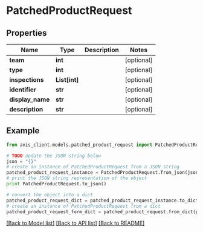 # PatchedProductRequest


## Properties

Name | Type | Description | Notes
------------ | ------------- | ------------- | -------------
**team** | **int** |  | [optional] 
**type** | **int** |  | [optional] 
**inspections** | **List[int]** |  | [optional] 
**identifier** | **str** |  | [optional] 
**display_name** | **str** |  | [optional] 
**description** | **str** |  | [optional] 

## Example

```python
from avis_client.models.patched_product_request import PatchedProductRequest

# TODO update the JSON string below
json = "{}"
# create an instance of PatchedProductRequest from a JSON string
patched_product_request_instance = PatchedProductRequest.from_json(json)
# print the JSON string representation of the object
print PatchedProductRequest.to_json()

# convert the object into a dict
patched_product_request_dict = patched_product_request_instance.to_dict()
# create an instance of PatchedProductRequest from a dict
patched_product_request_form_dict = patched_product_request.from_dict(patched_product_request_dict)
```
[[Back to Model list]](../README.md#documentation-for-models) [[Back to API list]](../README.md#documentation-for-api-endpoints) [[Back to README]](../README.md)


